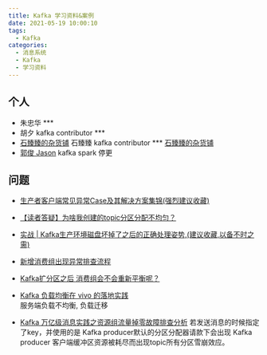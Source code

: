 ```yaml
---
title: Kafka 学习资料&案例
date: 2021-05-19 10:00:10
tags:
  - Kafka
categories:
  - 消息系统  
  - Kafka
  - 学习资料  
---
```


<p></p>
<!-- more -->

##  个人
+ 朱忠华 ***
+ 胡夕  kafka contributor  ***
+ [石臻臻的杂货铺](https://www.szzdzhp.com/) 石臻臻 kafka contributor  ***
  [石臻臻的杂货铺](https://mp.weixin.qq.com/mp/appmsgalbum?__biz=Mzg4ODY1NTcxNg==&action=getalbum&album_id=1966026980307304450)
+ [郭俊 Jason](http://www.jasongj.com/)   kafka spark  停更

##  问题
+ [生产者客户端常见异常Case及其解决方案集锦(强烈建议收藏) ](https://mp.weixin.qq.com/s?__biz=Mzg4ODY1NTcxNg==&mid=2247493695&idx=1&sn=88d97fa5463f1d18a42d40c7981c2ba0)
+ [【读者答疑】为啥我创建的topic分区分配不均匀？](https://mp.weixin.qq.com/s?__biz=Mzg4ODY1NTcxNg==&mid=2247490197&idx=1&sn=5853a44b227b75b33c34f2cfccbf630e)
+ [实战 | Kafka生产环境磁盘坏掉了之后的正确处理姿势,(建议收藏,以备不时之需) ](https://mp.weixin.qq.com/s?__biz=Mzg4ODY1NTcxNg==&mid=2247492616&idx=1&sn=baebd69c8e6959ab77b1176a244d7b7b)
+ [新增消费组出现异常排查流程 ](https://mp.weixin.qq.com/s?__biz=Mzg4ODY1NTcxNg==&mid=2247495054&idx=1&sn=a5f474e225f4cb564e36a69d2b25e158)
+ [Kafka扩分区之后 消费组会不会重新平衡呢？ ](https://mp.weixin.qq.com/s?__biz=Mzg4ODY1NTcxNg==&mid=2247495087&idx=1&sn=767251dd7eab83dba313f623b4472306)

+ [Kafka 负载均衡在 vivo 的落地实践](https://zhuanlan.zhihu.com/p/523447452)   
  服务端负载不均衡, 负载迁移
+ [Kafka 万亿级消息实践之资源组流量掉零故障排查分析](https://zhuanlan.zhihu.com/p/517244997)
 若发送消息的时候指定了key，并使用的是 Kafka producer默认的分区分配器请款下会出现 Kafka producer 客户端缓冲区资源被耗尽而出现topic所有分区雪崩效应。